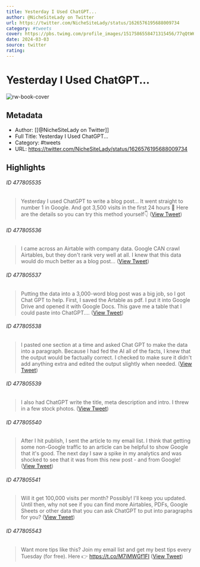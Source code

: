 ```yaml
---
title: Yesterday I Used ChatGPT...
author: @NicheSiteLady on Twitter
url: https://twitter.com/NicheSiteLady/status/1626576195688009734
category: #tweets
cover: https://pbs.twimg.com/profile_images/1517586558471315456/77qQtW6g.jpg
date: 2024-03-03
source: twitter
rating:
---
```

# Yesterday I Used ChatGPT...

![rw-book-cover](https://pbs.twimg.com/profile_images/1517586558471315456/77qQtW6g.jpg)

## Metadata
- Author: [[@NicheSiteLady on Twitter]]
- Full Title: Yesterday I Used ChatGPT...
- Category: #tweets
- URL: https://twitter.com/NicheSiteLady/status/1626576195688009734

## Highlights
###### ID 477805535
> Yesterday I used ChatGPT to write a blog post...
> It went straight to number 1 in Google.
> And got 3,500 visits in the first 24 hours 🤯
> Here are the details so you can try this method yourself👇 ([View Tweet](https://twitter.com/NicheSiteLady/status/1626576195688009734))
    
###### ID 477805536
> I came across an Airtable with company data.
> Google CAN crawl Airtables, but they don't rank very well at all.
> I knew that this data would do much better as a blog post... ([View Tweet](https://twitter.com/NicheSiteLady/status/1626576462005272577))
    
###### ID 477805537
> Putting the data into a 3,000-word blog post was a big job, so I got Chat GPT to help.
> First, I saved the Artable as pdf.
> I put it into Google Drive and opened it with Google Docs.
> This gave me a table that I could paste into ChatGPT.... ([View Tweet](https://twitter.com/NicheSiteLady/status/1626576957553909761))
    
###### ID 477805538
> I pasted one section at a time and asked Chat GPT to make the data into a paragraph.
> Because I had fed the AI all of the facts, I knew that the output would be factually correct.
> I checked to make sure it didn't add anything extra and edited the output slightly when needed. ([View Tweet](https://twitter.com/NicheSiteLady/status/1626577210067849216))
    
###### ID 477805539
> I also had ChatGPT write the title, meta description and intro.
> I threw in a few stock photos. ([View Tweet](https://twitter.com/NicheSiteLady/status/1626577466356641792))
    
###### ID 477805540
> After I hit publish, I sent the article to my email list.
> I think that getting some non-Google traffic to an article can be helpful to show Google that it's good.
> The next day I saw a spike in my analytics and was shocked to see that it was from this new post - and from Google! ([View Tweet](https://twitter.com/NicheSiteLady/status/1626577971107569664))
    
###### ID 477805541
> Will it get 100,000 visits per month?
> Possibly! I'll keep you updated.
> Until then, why not see if you can find more Airtables, PDFs, Google Sheets or other data that you can ask ChatGPT to put into paragraphs for you? ([View Tweet](https://twitter.com/NicheSiteLady/status/1626578500483182592))
    
###### ID 477805543
> Want more tips like this?
> Join my email list and get my best tips every Tuesday (for free).
> Here 👉 https://t.co/M7iMWGf1FI ([View Tweet](https://twitter.com/NicheSiteLady/status/1626584864890974211))
    

